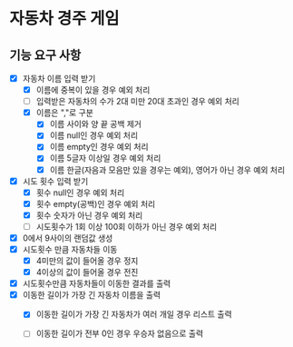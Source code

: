 # 자동차 경주 게임

## 기능 요구 사항
-[x] 자동차 이름 입력 받기
    -[x] 이름에 중복이 있을 경우 예외 처리
    -[ ] 입력받은 자동차의 수가 2대 미만 20대 초과인 경우 예외 처리 
    -[x] 이름은 ","로 구분
        -[x] 이름 사이와 양 끝 공백 제거
        -[x] 이름 null인 경우 예외 처리
        -[x] 이름 empty인 경우 예외 처리
        -[x] 이름 5글자 이상일 경우 예외 처리
        -[x] 이름 한글(자음과 모음만 있을 경우는 예외), 영어가 아닌 경우 예외 처리  
-[x] 시도 횟수 입력 받기
    -[x] 횟수 null인 경우 예외 처리
    -[x] 횟수 empty(공백)인 경우 예외 처리
    -[x] 횟수 숫자가 아닌 경우 예외 처리
    -[ ] 시도횟수가 1회 이상 100회 이하가 아닌 경우 예외 처리 
-[x] 0에서 9사이의 랜덤값 생성
-[x] 시도횟수 만큼 자동차들 이동
    -[x] 4미만의 값이 들어올 경우 정지
    -[x] 4이상의 값이 들어올 경우 전진
-[x] 시도횟수만큼 자동차들이 이동한 결과를 출력
-[x] 이동한 길이가 가장 긴 자동차 이름을 출력
  -[x] 이동한 길이가 가장 긴 자동차가 여러 개일 경우 리스트 출력
  -[ ] 이동한 길이가 전부 0인 경우 우승자 없음으로 출력 


